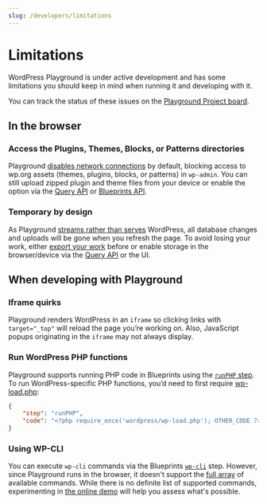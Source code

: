 ```yaml
---
slug: /developers/limitations
---
```


# Limitations

WordPress Playground is under active development and has some limitations you should keep in mind when running it and developing with it.

You can track the status of these issues on the [Playground Project board](https://github.com/orgs/WordPress/projects/180).

## In the browser

### Access the Plugins, Themes, Blocks, or Patterns directories

Playground [disables network connections](/blueprints/data-format#features) by default, blocking access to wp.org assets (themes, plugins, blocks, or patterns) in `wp-admin`. You can still upload zipped plugin and theme files from your device or enable the option via the [Query API](/developers/apis/query-api#available-options) or [Blueprints API](/blueprints/troubleshoot-and-debug#review-common-gotchas).

### Temporary by design

As Playground [streams rather than serves](/about#streamed-not-served) WordPress, all database changes and uploads will be gone when you refresh the page. To avoid losing your work, either [export your work](/quick-start-guide#save-your-site) before or enable storage in the browser/device via the [Query API](/developers/apis/query-api#available-options) or the UI.

## When developing with Playground

### Iframe quirks

Playground renders WordPress in an `iframe` so clicking links with `target="_top"` will reload the page you’re working on.
Also, JavaScript popups originating in the `iframe` may not always display.

### Run WordPress PHP functions

Playground supports running PHP code in Blueprints using the [`runPHP` step](blueprints/steps#RunPHPStep). To run WordPress-specific PHP functions, you’d need to first require [wp-load.php](https://github.com/WordPress/WordPress/blob/master/wp-load.php):

```json
{
	"step": "runPHP",
	"code": "<?php require_once('wordpress/wp-load.php'); OTHER_CODE ?>"
}
```

### Using WP-CLI

You can execute `wp-cli` commands via the Blueprints [`wp-cli`](/blueprints/steps#WPCLIStep) step. However, since Playground runs in the browser, it doesn't support the [full array](https://developer.wordpress.org/cli/commands/) of available commands. While there is no definite list of supported commands, experimenting in [the online demo](https://playground.wordpress.net/demos/wp-cli.html) will help you assess what's possible.
